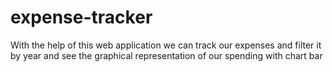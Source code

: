 # expense-tracker
With the help of this web application we can track our expenses and filter it by year and see the graphical representation of our spending with chart bar
